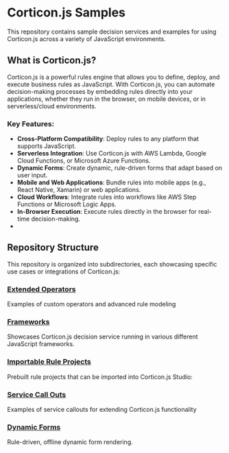 # Corticon.js Samples

This repository contains sample decision services and examples for using Corticon.js across a variety of JavaScript environments.

## What is Corticon.js?

Corticon.js is a powerful rules engine that allows you to define, deploy, and execute business rules as JavaScript. With Corticon.js, you can automate decision-making processes by embedding rules directly into your applications, whether they run in the browser, on mobile devices, or in serverless/cloud environments.

### Key Features:
- **Cross-Platform Compatibility**: Deploy rules to any platform that supports JavaScript.
- **Serverless Integration**: Use Corticon.js with AWS Lambda, Google Cloud Functions, or Microsoft Azure Functions.
- **Dynamic Forms**: Create dynamic, rule-driven forms that adapt based on user input.
- **Mobile and Web Applications**: Bundle rules into mobile apps (e.g., React Native, Xamarin) or web applications.
- **Cloud Workflows**: Integrate rules into workflows like AWS Step Functions or Microsoft Logic Apps.
- **In-Browser Execution**: Execute rules directly in the browser for real-time decision-making.
- 
## Repository Structure

This repository is organized into subdirectories, each showcasing specific use cases or integrations of Corticon.js:

### [Extended Operators](ExtendedOperators/README.md)
Examples of custom operators and advanced rule modeling

### [Frameworks](Frameworks/README.md)
Showcases Corticon.js decision service running in various different JavaScript frameworks. 

### [Importable Rule Projects](Importable-Rule-Projects/README.md)
Prebuilt rule projects that can be imported into Corticon.js Studio:

### [Service Call Outs](ServiceCallOut/README.md)

Examples of service callouts for extending Corticon.js functionality

### [Dynamic Forms](DynamicForms/README.md)
Rule-driven, offline dynamic form rendering. 
